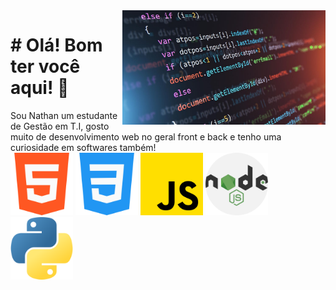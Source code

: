<img src="./assets/0x0.jpg" width="325px" align="right">

<h1># Olá! Bom ter você aqui! 🤩</h1>
Sou Nathan um estudante de Gestão em T.I, 
gosto muito de desenvolvimento web no geral front 
e back e tenho uma curiosidade em softwares também!
<div>
<img src="./assets/html5.png" width="100px" margin="5px">
<img src="./assets/css.png" width="100px" margin="5px">
<img src="./assets/js.png" width="100px" margin="5px">
<img src="./assets/node.png" width="100px" margin="5px">
<img src="./assets/python.png" width="100px" margin="5px">
</div>
